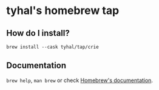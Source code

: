 # tyhal's homebrew tap

## How do I install?

```
brew install --cask tyhal/tap/crie
```

## Documentation

`brew help`, `man brew` or check [Homebrew's documentation](https://docs.brew.sh).
